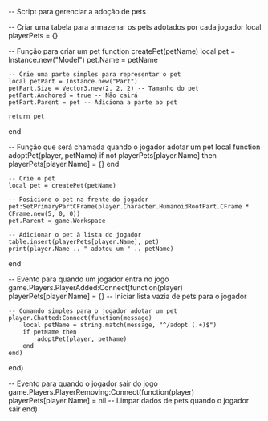 -- Script para gerenciar a adoção de pets

-- Criar uma tabela para armazenar os pets adotados por cada jogador
local playerPets = {}

-- Função para criar um pet
function createPet(petName)
    local pet = Instance.new("Model")
    pet.Name = petName
    
    -- Crie uma parte simples para representar o pet
    local petPart = Instance.new("Part")
    petPart.Size = Vector3.new(2, 2, 2) -- Tamanho do pet
    petPart.Anchored = true -- Não cairá
    petPart.Parent = pet -- Adiciona a parte ao pet
    
    return pet
end

-- Função que será chamada quando o jogador adotar um pet
local function adoptPet(player, petName)
    if not playerPets[player.Name] then
        playerPets[player.Name] = {}
    end
    
    -- Crie o pet
    local pet = createPet(petName)
    
    -- Posicione o pet na frente do jogador
    pet:SetPrimaryPartCFrame(player.Character.HumanoidRootPart.CFrame * CFrame.new(5, 0, 0))
    pet.Parent = game.Workspace
    
    -- Adicionar o pet à lista do jogador
    table.insert(playerPets[player.Name], pet)
    print(player.Name .. " adotou um " .. petName)
end

-- Evento para quando um jogador entra no jogo
game.Players.PlayerAdded:Connect(function(player)
    playerPets[player.Name] = {} -- Iniciar lista vazia de pets para o jogador
    
    -- Comando simples para o jogador adotar um pet
    player.Chatted:Connect(function(message)
        local petName = string.match(message, "^/adopt (.+)$")
        if petName then
            adoptPet(player, petName)
        end
    end)
end)

-- Evento para quando o jogador sair do jogo
game.Players.PlayerRemoving:Connect(function(player)
    playerPets[player.Name] = nil -- Limpar dados de pets quando o jogador sair
end)

